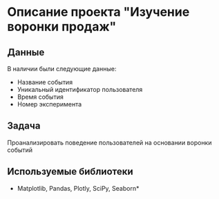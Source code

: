 # Описание проекта "Изучение воронки продаж"

## Данные
В наличии были следующие данные:
- Название события
- Уникальный идентификатор пользователя
- Время события
- Номер эксперимента

## Задача
Проанализировать поведение пользователей на основании воронки событий

## Используемые библиотеки
*	Matplotlib, Pandas, Plotly, SciPy, Seaborn*
